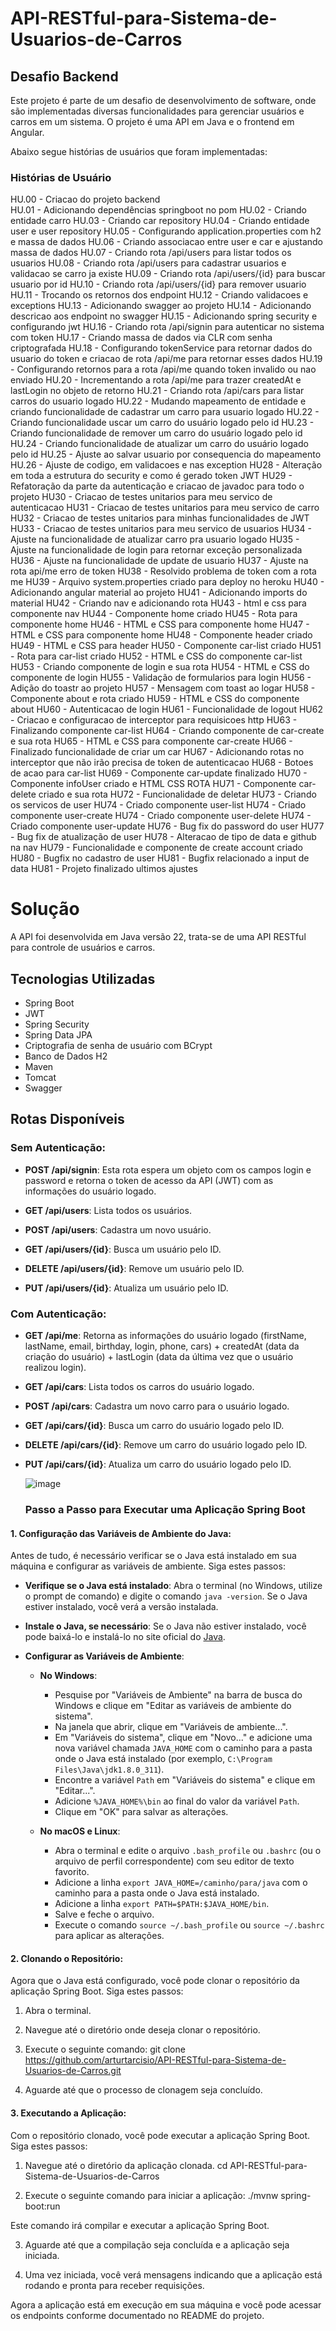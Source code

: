 # API-RESTful-para-Sistema-de-Usuarios-de-Carros

## Desafio Backend

Este projeto é parte de um desafio de desenvolvimento de software, onde são implementadas diversas funcionalidades para gerenciar usuários e carros em um sistema. O projeto é uma API em Java e o frontend em Angular.

Abaixo segue histórias de usuários que foram implementadas:

### Histórias de Usuário
HU.00 - Criacao do projeto backend <br>
HU.01 - Adicionando dependências springboot no pom
HU.02 - Criando entidade carro
HU.03 - Criando car repository
HU.04 - Criando entidade user e user repository
HU.05 - Configurando application.properties com h2 e massa de dados
HU.06 - Criando associacao entre user e car e ajustando massa de dados
HU.07 - Criando rota /api/users para listar todos os usuarios
HU.08 - Criando rota /api/users para cadastrar usuarios e validacao se carro ja existe
HU.09 - Criando rota /api/users/{id} para buscar usuario por id
HU.10 - Criando rota /api/users/{id} para remover usuario
HU.11 - Trocando os retornos dos endpoint
HU.12 - Criando validacoes e exceptions
HU.13 - Adicionando swagger ao projeto
HU.14 - Adicionando descricao aos endpoint no swagger
HU.15 - Adicionando spring security e configurando jwt
HU.16 - Criando rota /api/signin para autenticar no sistema com token
HU.17 - Criando massa de dados via CLR com senha criptografada
HU.18 - Configurando tokenService para retornar dados do usuario do token e criacao de rota /api/me para retornar esses dados
HU.19 - Configurando retornos para a rota /api/me quando token invalido ou nao enviado
HU.20 - Incrementando a rota /api/me para trazer createdAt e lastLogin no objeto de retorno
HU.21 - Criando rota /api/cars para listar carros do usuario logado
HU.22 - Mudando mapeamento de entidade e criando funcionalidade de cadastrar um carro para usuario logado
HU.22 - Criando funcionalidade uscar um carro do usuário logado pelo id
HU.23 - Criando funcionalidade de remover um carro do usuário logado pelo id
HU.24 - Criando funcionalidade de atualizar um carro do usuário logado pelo id
HU.25 - Ajuste ao salvar usuario por consequencia do mapeamento
HU.26 - Ajuste de codigo, em validacoes e nas exception
HU28 - Alteração em toda a estrutura do security e como é gerado token JWT
HU29 - Refatoração da parte da autenticação e criacao de javadoc para todo o projeto
HU30 - Criacao de testes unitarios para meu servico de autenticacao
HU31 - Criacao de testes unitarios para meu servico de carro
HU32 - Criacao de testes unitarios para minhas funcionalidades de JWT
HU33 - Criacao de testes unitarios para meu servico de usuarios
HU34 - Ajuste na funcionalidade de atualizar carro pra usuario logado
HU35 - Ajuste na funcionalidade de login para retornar exceção personalizada
HU36 - Ajuste na funcionalidade de update de usuario
HU37 - Ajuste na rota api/me erro de token
HU38 - Resolvido problema de token com a rota me
HU39 - Arquivo system.properties criado para deploy no heroku
HU40 - Adicionando angular material ao projeto
HU41 - Adicionando imports do material
HU42 - Criando nav e adicionando rota
HU43 - html e css para componente nav
HU44 - Componente home criado
HU45 - Rota para componente home
HU46 - HTML e CSS para componente home
HU47 - HTML e CSS para componente home
HU48 - Componente header criado
HU49 - HTML e CSS para header
HU50 - Componente car-list criado
HU51 - Rota para car-list criado
HU52 - HTML e CSS do componente car-list
HU53 - Criando componente de login e sua rota
HU54 - HTML e CSS do componente de login
HU55 - Validação de formularios para login
HU56 - Adição do toastr ao projeto
HU57 - Mensagem com toast ao logar
HU58 - Componente about e rota criado
HU59 - HTML e CSS do componente about
HU60 - Autenticacao de login
HU61 - Funcionalidade de logout
HU62 - Criacao e configuracao de interceptor para requisicoes http
HU63 - Finalizando componente car-list
HU64 - Criando componente de car-create e sua rota
HU65 - HTML e CSS para componente car-create
HU66 - Finalizado funcionalidade de criar um car
HU67 - Adicionando rotas no interceptor que não irão precisa de token de autenticacao
HU68 - Botoes de acao para car-list
HU69 - Componente car-update finalizado
HU70 - Componente infoUser criado e HTML CSS ROTA
HU71 - Componente car-delete criado e sua rota
HU72 - Funcionalidade de deletar
HU73 - Criando os servicos de user
HU74 - Criado componente user-list
HU74 - Criado componente user-create
HU74 - Criado componente user-delete
HU74 - Criado componente user-update
HU76 - Bug fix do password do user
HU77 - Bug fix de atualização de user
HU78 - Alteracao de tipo de data e github na nav
HU79 - Funcionalidade e componente de create account criado
HU80 - Bugfix no cadastro de user
HU81 - Bugfix relacionado a input de data
HU81 - Projeto finalizado ultimos ajustes
 

# Solução

A API foi desenvolvida em Java versão 22, trata-se de uma API RESTful para controle de usuários e carros.

## Tecnologias Utilizadas

- Spring Boot
- JWT
- Spring Security
- Spring Data JPA
- Criptografia de senha de usuário com BCrypt
- Banco de Dados H2
- Maven
- Tomcat
- Swagger

## Rotas Disponíveis

### Sem Autenticação:

- **POST /api/signin**: Esta rota espera um objeto com os campos login e password e retorna o token de acesso da API (JWT) com as informações do usuário logado.

- **GET /api/users**: Lista todos os usuários.
  
- **POST /api/users**: Cadastra um novo usuário.
  
- **GET /api/users/{id}**: Busca um usuário pelo ID.
  
- **DELETE /api/users/{id}**: Remove um usuário pelo ID.
  
- **PUT /api/users/{id}**: Atualiza um usuário pelo ID.

### Com Autenticação:

- **GET /api/me**: Retorna as informações do usuário logado (firstName, lastName, email, birthday, login, phone, cars) + createdAt (data da criação do usuário) + lastLogin (data da última vez que o usuário realizou login).

- **GET /api/cars**: Lista todos os carros do usuário logado.
  
- **POST /api/cars**: Cadastra um novo carro para o usuário logado.
  
- **GET /api/cars/{id}**: Busca um carro do usuário logado pelo ID.
  
- **DELETE /api/cars/{id}**: Remove um carro do usuário logado pelo ID.
  
- **PUT /api/cars/{id}**: Atualiza um carro do usuário logado pelo ID.

  ![image](https://github.com/arturtarcisio/API-RESTful-para-Sistema-de-Usuarios-de-Carros/assets/42079767/c1988dc2-83e1-4bcc-a779-7390cd62e4dd)

  ### Passo a Passo para Executar uma Aplicação Spring Boot

#### 1. Configuração das Variáveis de Ambiente do Java:

Antes de tudo, é necessário verificar se o Java está instalado em sua máquina e configurar as variáveis de ambiente. Siga estes passos:

- **Verifique se o Java está instalado**: Abra o terminal (no Windows, utilize o prompt de comando) e digite o comando `java -version`. Se o Java estiver instalado, você verá a versão instalada.
  
- **Instale o Java, se necessário**: Se o Java não estiver instalado, você pode baixá-lo e instalá-lo no site oficial do [Java](https://www.java.com/).

- **Configurar as Variáveis de Ambiente**:
   - **No Windows**:
     - Pesquise por "Variáveis de Ambiente" na barra de busca do Windows e clique em "Editar as variáveis de ambiente do sistema".
     - Na janela que abrir, clique em "Variáveis de ambiente...".
     - Em "Variáveis do sistema", clique em "Novo..." e adicione uma nova variável chamada `JAVA_HOME` com o caminho para a pasta onde o Java está instalado (por exemplo, `C:\Program Files\Java\jdk1.8.0_311`).
     - Encontre a variável `Path` em "Variáveis do sistema" e clique em "Editar...".
     - Adicione `%JAVA_HOME%\bin` ao final do valor da variável `Path`.
     - Clique em "OK" para salvar as alterações.

   - **No macOS e Linux**:
     - Abra o terminal e edite o arquivo `.bash_profile` ou `.bashrc` (ou o arquivo de perfil correspondente) com seu editor de texto favorito.
     - Adicione a linha `export JAVA_HOME=/caminho/para/java` com o caminho para a pasta onde o Java está instalado.
     - Adicione a linha `export PATH=$PATH:$JAVA_HOME/bin`.
     - Salve e feche o arquivo.
     - Execute o comando `source ~/.bash_profile` ou `source ~/.bashrc` para aplicar as alterações.

#### 2. Clonando o Repositório:

Agora que o Java está configurado, você pode clonar o repositório da aplicação Spring Boot. Siga estes passos:

1. Abra o terminal.
2. Navegue até o diretório onde deseja clonar o repositório.
3. Execute o seguinte comando:
git clone https://github.com/arturtarcisio/API-RESTful-para-Sistema-de-Usuarios-de-Carros.git

4. Aguarde até que o processo de clonagem seja concluído.

#### 3. Executando a Aplicação:

Com o repositório clonado, você pode executar a aplicação Spring Boot. Siga estes passos:

1. Navegue até o diretório da aplicação clonada.
cd API-RESTful-para-Sistema-de-Usuarios-de-Carros

2. Execute o seguinte comando para iniciar a aplicação:
./mvnw spring-boot:run

Este comando irá compilar e executar a aplicação Spring Boot.

3. Aguarde até que a compilação seja concluída e a aplicação seja iniciada.

4. Uma vez iniciada, você verá mensagens indicando que a aplicação está rodando e pronta para receber requisições.

Agora a aplicação está em execução em sua máquina e você pode acessar os endpoints conforme documentado no README do projeto.

